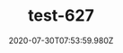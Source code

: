 ---
title: test-627
date: 2020-07-30T07:53:59.980Z
banner_subcontent: asdfsf
category: Guides & Toolkits
focus: Improving workplace culture
role: Health or wellbeing lead
organisation_size: Micro (<10 employees)
industry: Tourism & Hospitality
content: Lorem ipsum dolor sit amet, consectetur adipiscing elit, sed do eiusmod tempor incididunt ut labore et dolore magna aliqua. Ut enim ad minim veniam, quis nostrud exercitation ullamco laboris nisi ut aliquip ex ea commodo consequat. Duis aute irure dolor in reprehenderit in voluptate velit esse cillum dolore eu fugiat nulla pariatur. Excepteur sint occaecat cupidatat non proident, sunt in culpa qui officia deserunt mollit anim id est laborum.
---